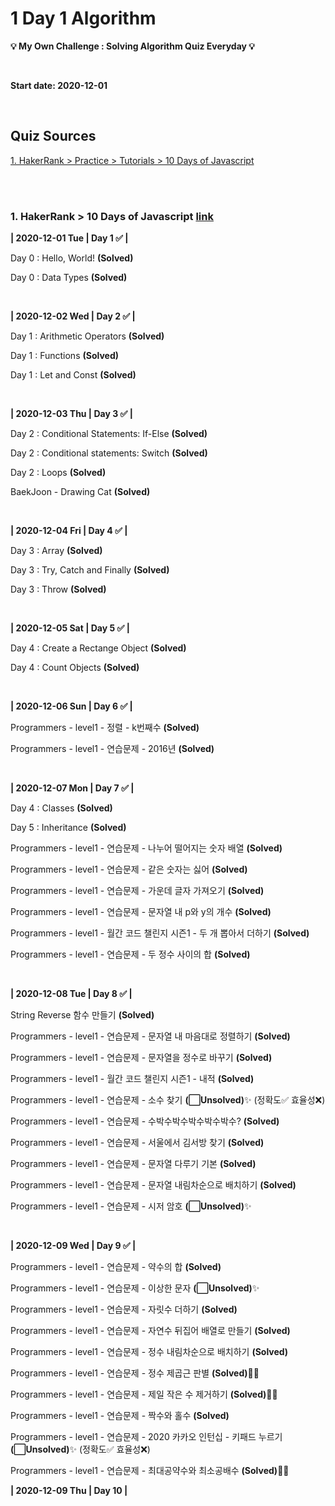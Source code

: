 # 1 Day 1 Algorithm

**💡 My Own Challenge : Solving Algorithm Quiz Everyday 💡**

<br>

**Start date: 2020-12-01**

<br>

## Quiz Sources
[1. HakerRank > Practice > Tutorials > 10 Days of Javascript](https://www.hackerrank.com/domains/tutorials/10-days-of-javascript)

<br>
<br>

### 1. HakerRank > 10 Days of Javascript [link](https://www.hackerrank.com/domains/tutorials/10-days-of-javascript)

**| 2020-12-01 Tue | Day 1 ✅ |** 

Day 0 : Hello, World! **(Solved)**

Day 0 : Data Types **(Solved)**

<br>

**| 2020-12-02 Wed | Day 2 ✅ |** 

Day 1 : Arithmetic Operators **(Solved)**

Day 1 : Functions **(Solved)**

Day 1 : Let and Const **(Solved)**

<br>

**| 2020-12-03 Thu | Day 3 ✅ |** 

Day 2 : Conditional Statements: If-Else **(Solved)**

Day 2 : Conditional statements: Switch **(Solved)**

Day 2 : Loops **(Solved)**

BaekJoon - Drawing Cat **(Solved)**

<br>

**| 2020-12-04 Fri | Day 4 ✅ |** 

Day 3 : Array **(Solved)**

Day 3 : Try, Catch and Finally **(Solved)**

Day 3 : Throw **(Solved)**

<br>

**| 2020-12-05 Sat | Day 5 ✅ |** 

Day 4 : Create a Rectange Object **(Solved)**

Day 4 : Count Objects **(Solved)**

<br>

**| 2020-12-06 Sun | Day 6 ✅ |** 

Programmers - level1 - 정렬 - k번째수 **(Solved)**

Programmers - level1 - 연습문제 - 2016년 **(Solved)**

<br>

**| 2020-12-07 Mon | Day 7 ✅ |** 

Day 4 : Classes **(Solved)**

Day 5 : Inheritance **(Solved)**

Programmers - level1 - 연습문제 - 나누어 떨어지는 숫자 배열 **(Solved)**

Programmers - level1 - 연습문제 - 같은 숫자는 싫어 **(Solved)**

Programmers - level1 - 연습문제 - 가운데 글자 가져오기 **(Solved)**

Programmers - level1 - 연습문제 - 문자열 내 p와 y의 개수 **(Solved)**

Programmers - level1 - 월간 코드 챌린지 시즌1 - 두 개 뽑아서 더하기 **(Solved)**

Programmers - level1 - 연습문제 - 두 정수 사이의 합 **(Solved)**

<br>

**| 2020-12-08 Tue | Day 8 ✅ |** 

String Reverse 함수 만들기 **(Solved)**

Programmers - level1 - 연습문제 - 문자열 내 마음대로 정렬하기 **(Solved)**

Programmers - level1 - 연습문제 - 문자열을 정수로 바꾸기 **(Solved)**

Programmers - level1 - 월간 코드 챌린지 시즌1 - 내적 **(Solved)**

Programmers - level1 - 연습문제 - 소수 찾기 **(⬜Unsolved)**✨ (정확도✅ 효율성❌)

Programmers - level1 - 연습문제 - 수박수박수박수박수박수? **(Solved)**

Programmers - level1 - 연습문제 - 서울에서 김서방 찾기 **(Solved)**

Programmers - level1 - 연습문제 - 문자열 다루기 기본 **(Solved)**

Programmers - level1 - 연습문제 - 문자열 내림차순으로 배치하기 **(Solved)**

Programmers - level1 - 연습문제 - 시저 암호  **(⬜Unsolved)**✨

<br>

**| 2020-12-09 Wed | Day 9 ✅ |**

Programmers - level1 - 연습문제 - 약수의 합 **(Solved)**

Programmers - level1 - 연습문제 - 이상한 문자 **(⬜Unsolved)**✨

Programmers - level1 - 연습문제 - 자릿수 더하기 **(Solved)**

Programmers - level1 - 연습문제 - 자연수 뒤집어 배열로 만들기 **(Solved)**

Programmers - level1 - 연습문제 - 정수 내림차순으로 배치하기 **(Solved)**

Programmers - level1 - 연습문제 - 정수 제곱근 판별 **(Solved)**💬✨

Programmers - level1 - 연습문제 - 제일 작은 수 제거하기 **(Solved)**💬✨

Programmers - level1 - 연습문제 - 짝수와 홀수 **(Solved)**

Programmers - level1 - 연습문제 - 2020 카카오 인턴십 - 키패드 누르기 **(⬜Unsolved)**✨ (정확도✅ 효율성❌)

Programmers - level1 - 연습문제 - 최대공약수와 최소공배수 **(Solved)**💬✨

**| 2020-12-09 Thu | Day 10 |**
